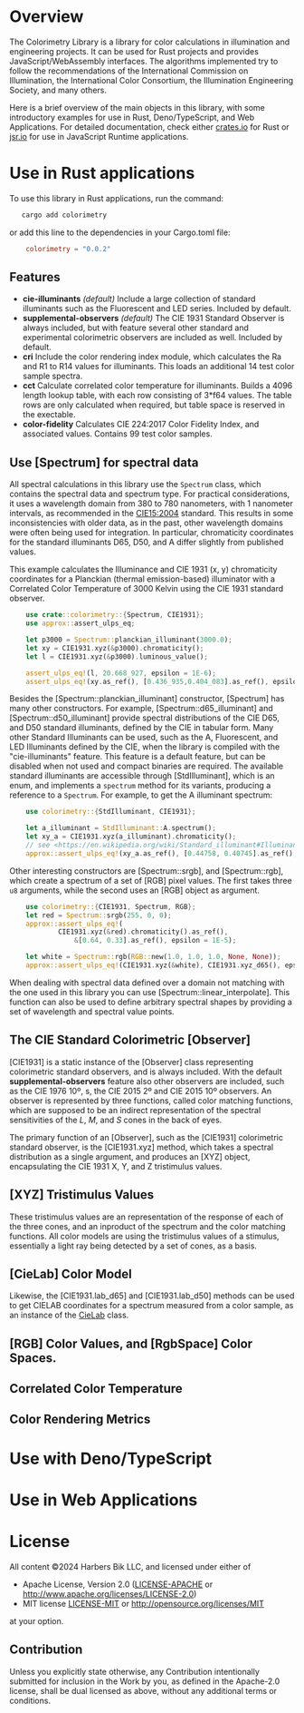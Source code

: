 
# Overview
The Colorimetry Library is a library for color calculations in illumination and engineering projects.
It can be used for Rust projects and provides JavaScript/WebAssembly interfaces.
The algorithms implemented try to follow the recommendations of the International Commission on Illumination,
the International Color Consortium, the Illumination Engineering Society, and many others.

Here is a brief overview of the main objects in this library, with some introductory examples for use in Rust, Deno/TypeScript, and Web Applications.
For detailed documentation, check either [crates.io](https://crates.io/crates/colorimetry) for Rust or [jsr.io](https://jsr.io/@harbik/colorimetry) for use in JavaScript Runtime applications.

# Use in Rust applications

To use this library in Rust applications, run the command:
 ```bash
    cargo add colorimetry
```
or add this line to the dependencies in your Cargo.toml file:
```toml
    colorimetry = "0.0.2"
```

## Features 

- **cie-illuminants**  _(default)_
    Include a large collection of standard illuminants such as the Fluorescent and LED series.
    Included by default. 
- **supplemental-observers** _(default)_
    The CIE 1931 Standard Observer is always included, but with feature several other standard and experimental
    colorimetric observers are included as well.
    Included by default.
- **cri** 
    Include the color rendering index module, which calculates the Ra and R1 to R14 values for illuminants.
    This loads an additional 14 test color sample spectra.
- **cct**
    Calculate correlated color temperature for illuminants.
    Builds a 4096 length lookup table, with each row consisting of 3*f64 values.
    The table rows are only calculated when required, but table space is reserved in the exectable.
- **color-fidelity**
    Calculates CIE 224:2017 Color Fidelity Index, and associated values.
    Contains 99 test color samples.


## Use [Spectrum] for spectral data
All spectral calculations in this library use the `Spectrum` class, which contains the spectral data and spectrum type.
For practical considerations, it uses a wavelength domain from 380 to 780 nanometers, with 1 nanometer intervals, as recommended in the [CIE15:2004](https://archive.org/details/gov.law.cie.15.2004) standard.
This results in some inconsistencies with older data, as in the past, other wavelength domains were often being used for integration.
In particular, chromaticity coordinates for the standard illuminants D65, D50, and A differ slightly from published values.

This example calculates the Illuminance and CIE 1931 (x, y) chromaticity
coordinates for a Planckian (thermal emission-based) illuminator with a
Correlated Color Temperature of 3000 Kelvin using the CIE 1931 standard observer.

```rust
    use crate::colorimetry::{Spectrum, CIE1931};
    use approx::assert_ulps_eq;

    let p3000 = Spectrum::planckian_illuminant(3000.0);
    let xy = CIE1931.xyz(&p3000).chromaticity();
    let l = CIE1931.xyz(&p3000).luminous_value();

    assert_ulps_eq!(l, 20.668_927, epsilon = 1E-6);
    assert_ulps_eq!(xy.as_ref(), [0.436_935,0.404_083].as_ref(), epsilon = 1E-6);
```

Besides the [Spectrum::planckian_illuminant] constructor, [Spectrum] has many other constructors.
For example, [Spectrum::d65_illuminant] and [Spectrum::d50_illuminant] provide spectral distributions of the CIE D65, and D50 standard illuminants, defined by the CIE in tabular form.
Many other Standard Illuminants can be used, such as the A, Fluorescent, and LED Illuminants defined by the CIE, when the library is compiled with the "cie-illuminants" feature.
This feature is a default feature, but can be disabled when not used and compact binaries are required.
The available standard illuminants are accessible through [StdIlluminant], which is an enum, and implements a `spectrum` method for its variants, producing a reference to a `Spectrum`.
For example, to get the A illuminant spectrum:
```rust
    use colorimetry::{StdIlluminant, CIE1931};

    let a_illuminant = StdIlluminant::A.spectrum();
    let xy_a = CIE1931.xyz(a_illuminant).chromaticity();
    // see <https://en.wikipedia.org/wiki/Standard_illuminant#Illuminant_A>
    approx::assert_ulps_eq!(xy_a.as_ref(), [0.44758, 0.40745].as_ref(), epsilon=1E-5)
```

Other interesting constructors are [Spectrum::srgb], and [Spectrum::rgb], which create a spectrum of a set of [RGB] pixel values.
The first takes three `u8` arguments, while the second uses an [RGB] object as argument.

```rust
    use colorimetry::{CIE1931, Spectrum, RGB};
    let red = Spectrum::srgb(255, 0, 0);
    approx::assert_ulps_eq!(
            CIE1931.xyz(&red).chromaticity().as_ref(),
                &[0.64, 0.33].as_ref(), epsilon = 1E-5);

    let white = Spectrum::rgb(RGB::new(1.0, 1.0, 1.0, None, None));
    approx::assert_ulps_eq!(CIE1931.xyz(&white), CIE1931.xyz_d65(), epsilon = 1E-6);
```

When dealing with spectral data defined over a domain not matching with the one used in this library you can use [Spectrum::linear_interpolate].
This function can also be used to define arbitrary spectral shapes by providing a set of wavelength and spectral value points.

## The CIE Standard Colorimetric [Observer]
[CIE1931] is a static instance of the [Observer] class representing colorimetric standard observers, and is always included.
With the default **supplemental-observers** feature also other observers are included,  such as the CIE 1976 10º,  s, the CIE 2015 2º and CIE 2015 10º observers.
An observer is represented by three functions, called color matching functions, which are supposed to be an indirect representation of the spectral sensitivities of the _L_, _M_, and _S_ cones in the back of eyes.

The primary function of an [Observer], such as the [CIE1931] colorimetric standard observer, is the [CIE1931.xyz] method, which takes a spectral distribution as a single argument, and produces an [XYZ] object, encapsulating the CIE 1931 X, Y, and Z tristimulus values.

## [XYZ] Tristimulus Values
These tristimulus values are an representation of the response of each of the three cones, and an inproduct of the spectrum and the color matching functions.
All color models are using the tristimulus values of a stimulus, essentially a light ray being detected by a set of cones, as a basis.

## [CieLab] Color Model
Likewise, the [CIE1931.lab_d65] and [CIE1931.lab_d50] methods can be used to get CIELAB coordinates for a spectrum measured from a color sample, as an instance of the [CieLab](crate::lab::CieLab) class.

## [RGB] Color Values, and [RgbSpace] Color Spaces.


## Correlated Color Temperature

## Color Rendering Metrics



# Use with Deno/TypeScript



# Use in Web Applications

# License
All content &copy;2024 Harbers Bik LLC, and licensed under either of

 * Apache License, Version 2.0
   ([LICENSE-APACHE](LICENSE-APACHE) or <http://www.apache.org/licenses/LICENSE-2.0>)
 * MIT license
   [LICENSE-MIT](LICENSE-MIT) or <http://opensource.org/licenses/MIT>

at your option.

## Contribution

Unless you explicitly state otherwise, any Contribution intentionally submitted
for inclusion in the Work by you, as defined in the Apache-2.0 license, shall be
dual licensed as above, without any additional terms or conditions.